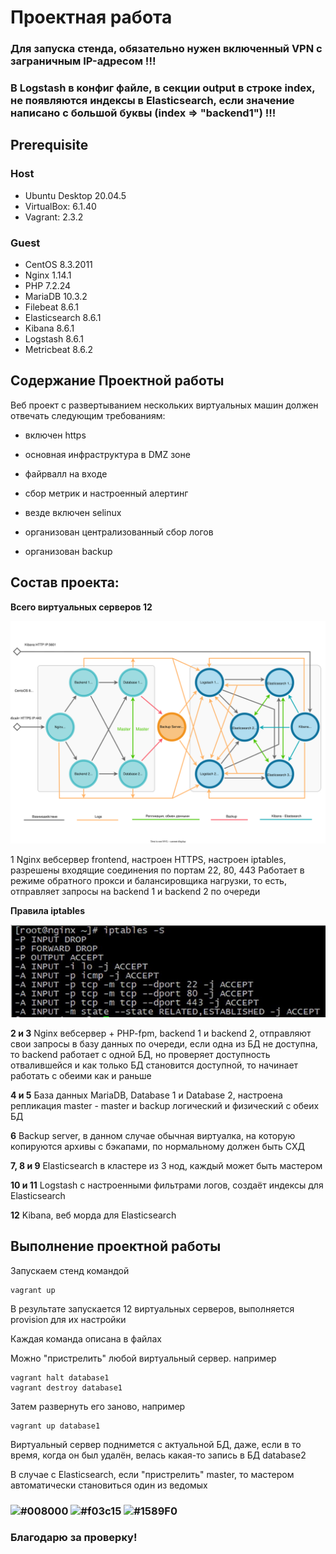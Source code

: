 # Проектная работа

### Для запуска стенда, обязательно нужен включенный VPN с заграничным IP-адресом !!!

### В Logstash в конфиг файле, в секции output в строке index, не появляются индексы в Elasticsearch, если значение написано с большой буквы (index => "backend1") !!!

## **Prerequisite**

### Host ###
- Ubuntu Desktop 20.04.5
- VirtualBox: 6.1.40
- Vagrant: 2.3.2

### Guest ###
- CentOS 8.3.2011
- Nginx 1.14.1
- PHP 7.2.24
- MariaDB 10.3.2
- Filebeat 8.6.1
- Elasticsearch 8.6.1
- Kibana 8.6.1
- Logstash 8.6.1
- Metricbeat 8.6.2

## **Содержание Проектной работы**

Веб проект с развертыванием нескольких виртуальных машин должен отвечать следующим требованиям:

- включен https

- основная инфраструктура в DMZ зоне

- файрвалл на входе

- сбор метрик и настроенный алертинг

- везде включен selinux

- организован централизованный сбор логов

- организован backup

## **Состав проекта:**

**Всего виртуальных серверов 12**

![Shema](https://github.com/andrey21x6/dz-otus/blob/main/project1/scrin/Shema.svg)

1 Nginx вебсервер frontend, настроен HTTPS, настроен iptables, разрешены входящие соединения по портам 22, 80, 443
Работает в режиме обратного прокси и балансировщика нагрузки, то есть, отправляет запросы на backend 1 и backend 2 по очереди

**Правила iptables**

![iptables_](https://github.com/andrey21x6/dz-otus/blob/main/project1/scrin/iptables_.jpg)

**2 и 3** Nginx вебсервер + PHP-fpm, backend 1 и backend 2, отправляют свои запросы в базу данных по очереди, если одна из БД не доступна, 
то backend работает с одной БД, но проверяет доступность отвалившейся и как только БД становится доступной, 
то начинает работать с обеими как и раньше

**4 и 5** База данных MariaDB, Database 1 и Database 2, настроена репликация master - master и backup логический и физический с обеих БД

**6** Backup server, в данном случае обычная виртуалка, на которую копируются архивы с бэкапами, по нормальному должен быть СХД

**7, 8 и 9** Elasticsearch в кластере из 3 нод, каждый может быть мастером

**10 и 11** Logstash с настроенными фильтрами логов, создаёт индексы для Elasticsearch

**12** Kibana, веб морда для Elasticsearch

## **Выполнение проектной работы**

Запускаем стенд командой
```
vagrant up
```

В результате запускается 12 виртуальных серверов, выполняется provision для их настройки

Каждая команда описана в файлах

Можно "пристрелить" любой виртуальный сервер. например
```
vagrant halt database1
vagrant destroy database1
```

Затем развернуть его заново, например
```
vagrant up database1
```

Виртуальный сервер поднимется с актуальной БД, даже, если в то время, когда он был удалён, велась какая-то запись в БД database2

В случае с Elasticsearch, если "пристрелить" master, то мастером автоматически становиться один из ведомых

### ![#008000](https://placehold.co/15x15/008000/008000.png) ![#f03c15](https://placehold.co/15x15/f03c15/f03c15.png) ![#1589F0](https://placehold.co/15x15/1589F0/1589F0.png)
### Благодарю за проверку!
